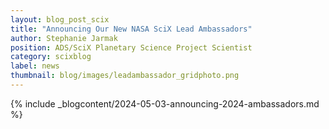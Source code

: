 ```yaml
---
layout: blog_post_scix
title: "Announcing Our New NASA SciX Lead Ambassadors"
author: Stephanie Jarmak 
position: ADS/SciX Planetary Science Project Scientist
category: scixblog
label: news
thumbnail: blog/images/leadambassador_gridphoto.png
---
```


{% include _blogcontent/2024-05-03-announcing-2024-ambassadors.md %}
